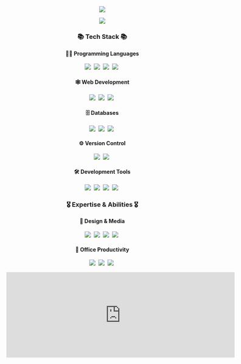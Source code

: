 <div align="center">
  <img src="https://capsule-render.vercel.app/api?type=waving&height=300&color=gradient&text=Hi,%20I'm%20Sunwoo&animation=fadeIn&textBg=false&desc=Welcome%20to%20my%20profile&reversal=false&section=header&descAlignY=64"/>
</div>

<p align="center">
  <a href="https://sunwoo-j.github.io/"><img src="https://img.shields.io/badge/webpage-20232a.svg?style=for-the-badge&logo=jekyll&logoColor=CC0000"/></a>
</p>

<h3 align="center">📚 Tech Stack 📚</h3>
<h4 align="center">🧑‍💻 Programming Languages </h4>
<p align="center">
  <img src="https://img.shields.io/badge/python-3670A0?style=for-the-badge&logo=python&logoColor=ffdd54"/></a>&nbsp
  <img src="https://img.shields.io/badge/c%23-%23A27ADD.svg?style=for-the-badge&logo=csharp&logoColor=A27ADD&labelColor=FFFFFF"/></a>&nbsp
  <img src="https://img.shields.io/badge/java-%23ED8B00.svg?style=for-the-badge&logo=openjdk&logoColor=white"/></a>&nbsp
  <img src="https://img.shields.io/badge/javascript-%23323330.svg?style=for-the-badge&logo=javascript&logoColor=%23f7df1e"/></a>&nbsp
</p>
<h4 align="center">🕸️ Web Development </h4>
<p align="center">
  <img src="https://img.shields.io/badge/html5-%23E34F26.svg?style=for-the-badge&logo=html5&logoColor=white"/></a>&nbsp
  <img src="https://img.shields.io/badge/css3-%231572B6.svg?style=for-the-badge&logo=css3&logoColor=white"/></a>&nbsp
  <img src="https://img.shields.io/badge/node.js-6DA55F?style=for-the-badge&logo=node.js&logoColor=white"/></a>&nbsp
</p>
<h4 align="center">🗄️ Databases </h4>
<p align="center">
  <img src="https://img.shields.io/badge/mysql-4479A1.svg?style=for-the-badge&logo=mysql&logoColor=white"/></a>&nbsp
  <img src="https://img.shields.io/badge/sqlite-%2307405e.svg?style=for-the-badge&logo=sqlite&logoColor=white"/></a>&nbsp
  <img src="https://img.shields.io/badge/MongoDB-%234ea94b.svg?style=for-the-badge&logo=mongodb&logoColor=white"/></a>&nbsp
</p>
<h4 align="center">⚙️ Version Control </h4>
<p align="center">
  <img src="https://img.shields.io/badge/git-%23F05033.svg?style=for-the-badge&logo=git&logoColor=white"/></a>&nbsp
  <img src="https://img.shields.io/badge/github-%23121011.svg?style=for-the-badge&logo=github&logoColor=white"/></a>&nbsp
</p>
<h4 align="center">🛠 Development Tools </h4>
<p align="center">
  <img src="https://img.shields.io/badge/Visual%20Studio%20Code-0078d7.svg?style=for-the-badge&logo=visual-studio-code&logoColor=white"/></a>&nbsp
  <img src="https://img.shields.io/badge/IntelliJIDEA-000000.svg?style=for-the-badge&logo=intellij-idea&logoColor=white"/></a>&nbsp
  <img src="https://img.shields.io/badge/pycharm-143?style=for-the-badge&logo=pycharm&logoColor=black&color=black&labelColor=green"/></a>&nbsp
  <img src="https://img.shields.io/badge/unity-%23000000.svg?style=for-the-badge&logo=unity&logoColor=white"/></a>&nbsp
</p>

<h3 align="center">🎖️ Expertise & Abilities 🎖️</h3>
<h4 align="center">🎨 Design & Media </h4>
<p align="center">
  <img src="https://img.shields.io/badge/blender-%23E87D0D.svg?style=for-the-badge&logo=blender&logoColor=white"/></a>&nbsp
  <img src="https://img.shields.io/badge/photoshop-%2331A8FF.svg?style=for-the-badge&logo=adobe%20photoshop&logoColor=001E36"/></a>&nbsp
  <img src="https://img.shields.io/badge/Premiere%20Pro-9999FF.svg?style=for-the-badge&logo=Adobe%20Premiere%20Pro&logoColor=00005B"/></a>&nbsp
  <img src="https://img.shields.io/badge/After%20Effects-9999FF.svg?style=for-the-badge&logo=Adobe%20After%20Effects&logoColor=00005B"/></a>&nbsp
</p>
<h4 align="center">🏢 Office Productivity</h4>
<p align="center">
  <img src="https://img.shields.io/badge/Word-2B579A?style=for-the-badge&logo=microsoft-word&logoColor=white"/></a>&nbsp
  <img src="https://img.shields.io/badge/Excel-217346?style=for-the-badge&logo=microsoft-excel&logoColor=white"/></a>&nbsp
  <img src="https://img.shields.io/badge/PowerPoint-B7472A?style=for-the-badge&logo=microsoft-powerpoint&logoColor=white"/></a>&nbsp
</p>

<iframe src="https://github.com/sponsors/sunwoo-j/card" title="Sponsor sunwoo-j" height="225" width="600" style="border: 0;"></iframe>
